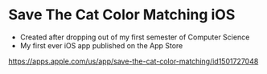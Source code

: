# Save The Cat Color Matching iOS

* Created after dropping out of my first semester of Computer Science
* My first ever iOS app published on the App Store

https://apps.apple.com/us/app/save-the-cat-color-matching/id1501727048
